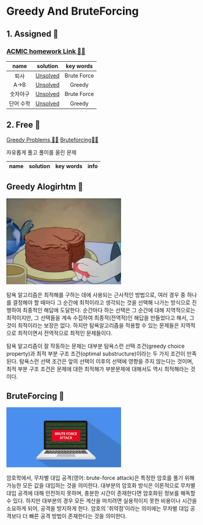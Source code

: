 # Greedy And BruteForcing

## 1. Assigned 📌
### [ACMIC homework Link 👨‍💻](https://www.acmicpc.net/group/practice/9719/4)
|name|solution|key words|
|:-:|:-:|:-:|
|퇴사|[Unsolved](problems/퇴사)|Brute Force|
|A->B|[Unsolved](problems/ab)|Greedy|
|숫자야구|[Unsolved](problems/숫자야구)|Brute Force|
|단어 수학|[Unsolved](problems/단어수학)|Greedy|


## 2. Free 🤗
[Greedy Problems 👩‍💻](https://www.acmicpc.net/problemset?sort=ac_desc&algo=33)
[Bruteforcing👩‍💻](https://www.acmicpc.net/problemset?sort=ac_desc&algo=125)

자유롭게 풀고 풀이를 올린 문제

|name|solution|key words|info|
|:-:|:-:|:-:|:--|


## Greedy Alogirhtm 🦄

<img src="docs/giphy.gif" width=300px>

탐욕 알고리즘은 최적해를 구하는 데에 사용되는 근사적인 방법으로, 여러 경우 중 하나를 결정해야 할 때마다 그 순간에 최적이라고 생각되는 것을 선택해 나가는 방식으로 진행하여 최종적인 해답에 도달한다. 순간마다 하는 선택은 그 순간에 대해 지역적으로는 최적이지만, 그 선택들을 계속 수집하여 최종적(전역적)인 해답을 만들었다고 해서, 그것이 최적이라는 보장은 없다. 하지만 탐욕알고리즘을 적용할 수 있는 문제들은 지역적으로 최적이면서 전역적으로 최적인 문제들이다.

탐욕 알고리즘이 잘 작동하는 문제는 대부분 탐욕스런 선택 조건(greedy choice property)과 최적 부분 구조 조건(optimal substructure)이라는 두 가지 조건이 만족된다. 탐욕스런 선택 조건은 앞의 선택이 이후의 선택에 영향을 주지 않는다는 것이며, 최적 부분 구조 조건은 문제에 대한 최적해가 부분문제에 대해서도 역시 최적해라는 것이다.


## BruteForcing 🦄

<img src="docs/images.jpeg" width=300px>

암호학에서, 무차별 대입 공격(영어: brute-force attack)은 특정한 암호를 풀기 위해 가능한 모든 값을 대입하는 것을 의미한다. 대부분의 암호화 방식은 이론적으로 무차별 대입 공격에 대해 안전하지 못하며, 충분한 시간이 존재한다면 암호화된 정보를 해독할 수 있다. 하지만 대부분의 경우 모든 계산을 마치려면 실용적이지 못한 비용이나 시간을 소요하게 되어, 공격을 방지하게 한다. 암호의 '취약점'이라는 의미에는 무차별 대입 공격보다 더 빠른 공격 방법이 존재한다는 것을 의미한다.
